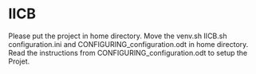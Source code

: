 # IICB
Please put the project in home directory.
Move the venv.sh IICB.sh configuration.ini and CONFIGURING_configuration.odt in home directory.
Read the instructions from CONFIGURING_configuration.odt to setup the Projet.
